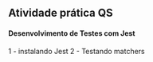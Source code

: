 ## Atividade prática QS

#### Desenvolvimento de Testes com Jest 

1 - instalando Jest
2 - Testando matchers
